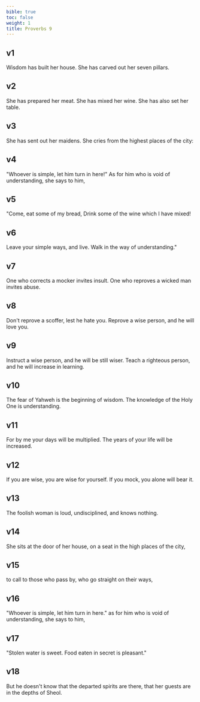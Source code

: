 ```yaml
---
bible: true
toc: false
weight: 1
title: Proverbs 9
---
```




## v1 
Wisdom has built her house. She has carved out her seven pillars. 

## v2 
She has prepared her meat. She has mixed her wine. She has also set her table. 

## v3 
She has sent out her maidens. She cries from the highest places of the city: 

## v4 
"Whoever is simple, let him turn in here!" As for him who is void of understanding, she says to him, 

## v5 
"Come, eat some of my bread, Drink some of the wine which I have mixed! 

## v6 
Leave your simple ways, and live. Walk in the way of understanding." 

## v7 
One who corrects a mocker invites insult. One who reproves a wicked man invites abuse. 

## v8 
Don't reprove a scoffer, lest he hate you. Reprove a wise person, and he will love you. 

## v9 
Instruct a wise person, and he will be still wiser. Teach a righteous person, and he will increase in learning. 

## v10 
The fear of Yahweh is the beginning of wisdom. The knowledge of the Holy One is understanding. 

## v11 
For by me your days will be multiplied. The years of your life will be increased. 

## v12 
If you are wise, you are wise for yourself. If you mock, you alone will bear it. 

## v13 
The foolish woman is loud, undisciplined, and knows nothing. 

## v14 
She sits at the door of her house, on a seat in the high places of the city, 

## v15 
to call to those who pass by, who go straight on their ways, 

## v16 
"Whoever is simple, let him turn in here." as for him who is void of understanding, she says to him, 

## v17 
"Stolen water is sweet. Food eaten in secret is pleasant." 

## v18 
But he doesn't know that the departed spirits are there, that her guests are in the depths of Sheol.
